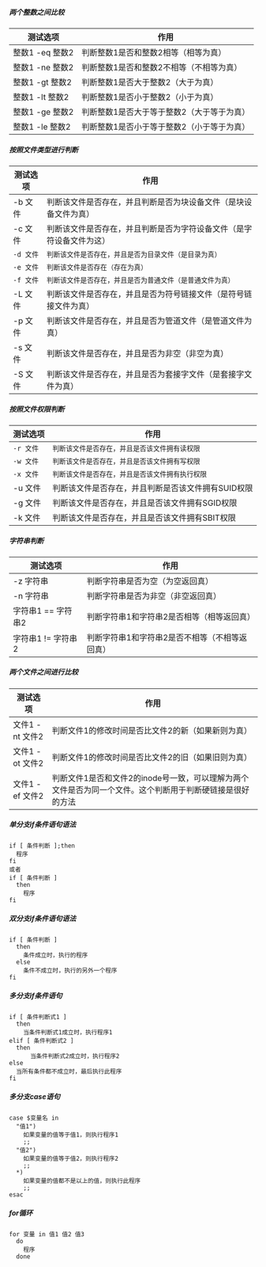 ##### 两个整数之间比较
测试选项 | 作用
--- | ---
整数1 -eq 整数2 | 判断整数1是否和整数2相等（相等为真）
整数1 -ne 整数2 | 判断整数1是否和整数2不相等（不相等为真）
整数1 -gt 整数2 | 判断整数1是否大于整数2（大于为真）
整数1 -lt 整数2 | 判断整数1是否小于整数2（小于为真）
整数1 -ge 整数2 | 判断整数1是否大于等于整数2（大于等于为真）
整数1 -le 整数2 | 判断整数1是否小于等于整数2（小于等于为真）

##### 按照文件类型进行判断
测试选项 | 作用
--- | ---
-b 文件 | 判断该文件是否存在，并且判断是否为块设备文件（是块设备文件为真）
-c 文件 | 判断该文件是否存在，并且判断是否为字符设备文件（是字符设备文件为这）
`-d 文件` | `判断该文件是否存在，并且是否为目录文件（是目录为真）`
`-e 文件` | `判断该文件是否存在（存在为真）`
`-f 文件` | `判断该文件是否存在，并且是否为普通文件（是普通文件为真）`
-L 文件 | 判断该文件是否存在，并且是否为符号链接文件（是符号链接文件为真）
-p 文件 | 判断该文件是否存在，并且是否为管道文件（是管道文件为真）
-s 文件 | 判断该文件是否存在，并且是否为非空（非空为真）
-S 文件 | 判断该文件是否存在，并且是否为套接字文件（是套接字文件为真）

##### 按照文件权限判断
测试选项 | 作用
--- | ---
`-r 文件` | `判断该文件是否存在，并且是否该文件拥有读权限`
`-w 文件` | `判断该文件是否存在，并且是否该文件拥有写权限`
`-x 文件` | `判断该文件是否存在，并且是否该文件拥有执行权限`
-u 文件 | 判断该文件是否存在，并且判断是否该文件拥有SUID权限
-g 文件 | 判断该文件是否存在，并且是否该文件拥有SGID权限
-k 文件 | 判断该文件是否存在，并且是否该文件拥有SBIT权限

##### 字符串判断
测试选项 | 作用
--- | ---
-z 字符串 | 判断字符串是否为空（为空返回真）
-n 字符串 | 判断字符串是否为非空（非空返回真）
字符串1 == 字符串2 | 判断字符串1和字符串2是否相等（相等返回真）
字符串1 != 字符串2 | 判断字符串1和字符串2是否不相等（不相等返回真）

##### 两个文件之间进行比较
测试选项 | 作用
--- | ---
文件1 -nt 文件2 | 判断文件1的修改时间是否比文件2的新（如果新则为真）
文件1 -ot 文件2 | 判断文件1的修改时间是否比文件2的旧（如果旧则为真）
文件1 -ef 文件2 | 判断文件1是否和文件2的inode号一致，可以理解为两个文件是否为同一个文件。这个判断用于判断硬链接是很好的方法

##### 单分支if条件语句语法
```shell
if [ 条件判断 ];then
  程序
fi
或者
if [ 条件判断 ]
  then
    程序
fi
```
##### 双分支if条件语句语法
```shell
if [ 条件判断 ]
  then
    条件成立时，执行的程序
  else
    条件不成立时，执行的另外一个程序
fi
```
##### 多分支if条件语句
```shell
if [ 条件判断式1 ]
  then
    当条件判断式1成立时，执行程序1
elif [ 条件判断式2 ]
  then
      当条件判断式2成立时，执行程序2
else
  当所有条件都不成立时，最后执行此程序
fi
```
##### 多分支case语句
```shell
case $变量名 in
  "值1")
    如果变量的值等于值1，则执行程序1
    ;;
  "值2")
    如果变量的值等于值2，则执行程序2
    ;;
  *)
    如果变量的值都不是以上的值，则执行此程序
    ;;
esac
```
##### for循环
```shell
for 变量 in 值1 值2 值3
  do
    程序
  done
```
